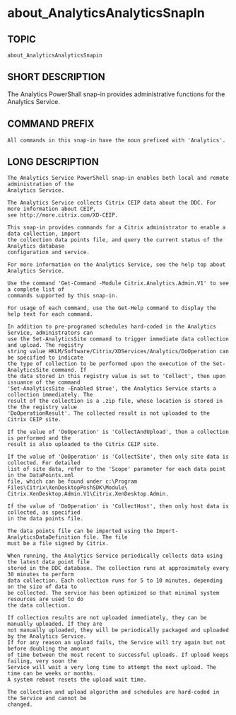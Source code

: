 ﻿# about_AnalyticsAnalyticsSnapIn
## TOPIC
    about_AnalyticsAnalyticsSnapin 

## SHORT DESCRIPTION
   The Analytics PowerShall snap-in provides administrative functions for the Analytics Service. 

## COMMAND PREFIX
    All commands in this snap-in have the noun prefixed with 'Analytics'. 

## LONG DESCRIPTION
    The Analytics Service PowerShell snap-in enables both local and remote administration of the 
    Analytics Service. 

    The Analytics Service collects Citrix CEIP data about the DDC. For more information about CEIP, 
    see http://more.citrix.com/XD-CEIP. 

    This snap-in provides commands for a Citrix administrator to enable a data collection, import 
    the collection data points file, and query the current status of the Analytics database 
    configuration and service. 

    For more information on the Analytics Service, see the help top about Analytics Service. 

    Use the command 'Get-Command -Module Citrix.Analytics.Admin.V1' to see a complete list of 
    commands supported by this snap-in. 

    For usage of each command, use the Get-Help command to display the help text for each command. 

    In addition to pre-programed schedules hard-coded in the Analytics Service, administrators can 
    use the Set-AnalyticsSite command to trigger immediate data collection and upload. The registry 
    string value HKLM/Software/Citrix/XDServices/Analytics/DoOperation can be specified to indicate 
    the type of collection to be performed upon the execution of the Set-AnalyticsSite command. If 
    the data stored in this registry value is set to 'Collect', then upon issuance of the command 
    'Set-AnalyticsSite -Enabled $true', the Analytics Service starts a collection immediately. The 
    result of the collection is a .zip file, whose location is stored in the the registry value 
    'DoOperationResult'. The collected result is not uploaded to the Citrix CEIP site. 

    If the value of 'DoOperation' is 'CollectAndUpload', then a collection is performed and the 
    result is also uploaded to the Citrix CEIP site. 

    If the value of 'DoOperation' is 'CollectSite', then only site data is collected. For detailed 
    list of site data, refer to the 'Scope' parameter for each data point in the DataPoints.xml 
    file, which can be found under c:\Program Files\Citrix\XenDesktopPoshSDK\Module\ 
    Citrix.XenDesktop.Admin.V1\Citrix.XenDesktop.Admin. 

    If the value of 'DoOperation' is 'CollectHost', then only host data is collected, as specified 
    in the data points file. 

    The data points file can be imported using the Import-AnalyticsDataDefinition file. The file 
    must be a file signed by Citrix. 

    When running, the Analytics Service periodically collects data using the latest data point file 
    stored in the DDC database. The collection runs at approximately every 30 minutes to perform 
    data collection. Each collection runs for 5 to 10 minutes, depending on the size of data to 
    be collected. The service has been optimized so that minimal system resources are used to do 
    the data collection. 

    If collection results are not uploaded immediately, they can be manually uploaded. If they are 
    not manually uploaded, they will be periodically packaged and uploaded by the Analytics Service. 
    If for any reason an upload fails, the Service will try again but not before doubling the amount 
    of time between the most recent to successful uploads. If upload keeps failing, very soon the 
    Service will wait a very long time to attempt the next upload. The time can be weeks or months. 
    A system reboot resets the upload wait time. 

    The collection and upload algorithm and schedules are hard-coded in the Service and cannot be 
    changed. 
